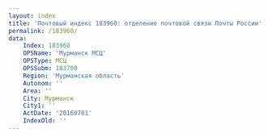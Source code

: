 ```yaml
---
layout: index
title: 'Почтовый индекс 183960: отделение почтовой связи Почты России'
permalink: /183960/
data:
    Index: 183960
    OPSName: 'Мурманск МСЦ'
    OPSType: МСЦ
    OPSSubm: 183700
    Region: 'Мурманская область'
    Autonom: ''
    Area: ''
    City: Мурманск
    City1: ''
    ActDate: '20160701'
    IndexOld: ''
---
```

